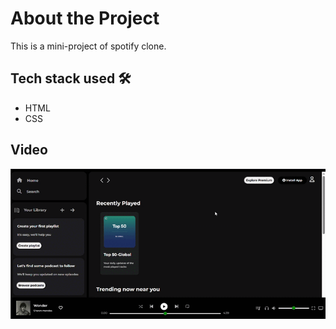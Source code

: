 # About the Project
This is a mini-project of spotify clone.

## Tech stack used 🛠️
- HTML
- CSS

## Video 
![Demo](assets/video.gif)
